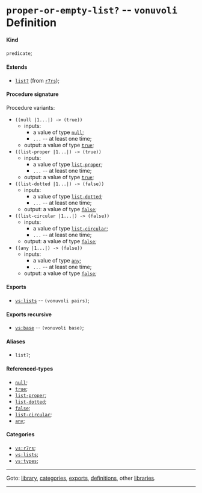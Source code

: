

<a id='definition__vonuvoli__proper-or-empty-list_3f'></a>

# `proper-or-empty-list?` -- `vonuvoli` Definition


<a id='definition__vonuvoli__proper-or-empty-list_3f__kind'></a>

#### Kind

`predicate`;


<a id='definition__vonuvoli__proper-or-empty-list_3f__extends'></a>

#### Extends

 * [`list?`](../../r7rs/definitions/list_3f.md#definition__r7rs__list_3f) (from [`r7rs`](../../r7rs/_index.md#library__r7rs));


<a id='definition__vonuvoli__proper-or-empty-list_3f__procedure-signature'></a>

#### Procedure signature

Procedure variants:
 * `((null |1...|) -> (true))`
   * inputs:
     * a value of type [`null`](../../r7rs/types/null.md#type__r7rs__null);
     * `...` -- at least one time;
   * output: a value of type [`true`](../../r7rs/types/true.md#type__r7rs__true);
 * `((list-proper |1...|) -> (true))`
   * inputs:
     * a value of type [`list-proper`](../../r7rs/types/list-proper.md#type__r7rs__list-proper);
     * `...` -- at least one time;
   * output: a value of type [`true`](../../r7rs/types/true.md#type__r7rs__true);
 * `((list-dotted |1...|) -> (false))`
   * inputs:
     * a value of type [`list-dotted`](../../r7rs/types/list-dotted.md#type__r7rs__list-dotted);
     * `...` -- at least one time;
   * output: a value of type [`false`](../../r7rs/types/false.md#type__r7rs__false);
 * `((list-circular |1...|) -> (false))`
   * inputs:
     * a value of type [`list-circular`](../../r7rs/types/list-circular.md#type__r7rs__list-circular);
     * `...` -- at least one time;
   * output: a value of type [`false`](../../r7rs/types/false.md#type__r7rs__false);
 * `((any |1...|) -> (false))`
   * inputs:
     * a value of type [`any`](../../r7rs/types/any.md#type__r7rs__any);
     * `...` -- at least one time;
   * output: a value of type [`false`](../../r7rs/types/false.md#type__r7rs__false);


<a id='definition__vonuvoli__proper-or-empty-list_3f__exports'></a>

#### Exports

 * [`vs:lists`](../../vonuvoli/exports/vs_3a_lists.md#export__vonuvoli__vs_3a_lists) -- `(vonuvoli pairs)`;


<a id='definition__vonuvoli__proper-or-empty-list_3f__exports-recursive'></a>

#### Exports recursive

 * [`vs:base`](../../vonuvoli/exports/vs_3a_base.md#export__vonuvoli__vs_3a_base) -- `(vonuvoli base)`;


<a id='definition__vonuvoli__proper-or-empty-list_3f__aliases'></a>

#### Aliases

 * `list?`;


<a id='definition__vonuvoli__proper-or-empty-list_3f__referenced-types'></a>

#### Referenced-types

 * [`null`](../../r7rs/types/null.md#type__r7rs__null);
 * [`true`](../../r7rs/types/true.md#type__r7rs__true);
 * [`list-proper`](../../r7rs/types/list-proper.md#type__r7rs__list-proper);
 * [`list-dotted`](../../r7rs/types/list-dotted.md#type__r7rs__list-dotted);
 * [`false`](../../r7rs/types/false.md#type__r7rs__false);
 * [`list-circular`](../../r7rs/types/list-circular.md#type__r7rs__list-circular);
 * [`any`](../../r7rs/types/any.md#type__r7rs__any);


<a id='definition__vonuvoli__proper-or-empty-list_3f__categories'></a>

#### Categories

 * [`vs:r7rs`](../../vonuvoli/categories/vs_3a_r7rs.md#category__vonuvoli__vs_3a_r7rs);
 * [`vs:lists`](../../vonuvoli/categories/vs_3a_lists.md#category__vonuvoli__vs_3a_lists);
 * [`vs:types`](../../vonuvoli/categories/vs_3a_types.md#category__vonuvoli__vs_3a_types);

----

Goto: [library](../../vonuvoli/_index.md#library__vonuvoli), [categories](../../vonuvoli/categories/_index.md#toc__vonuvoli__categories), [exports](../../vonuvoli/exports/_index.md#toc__vonuvoli__exports), [definitions](../../vonuvoli/definitions/_index.md#toc__vonuvoli__definitions), other [libraries](../../_libraries.md#toc__libraries).

----

